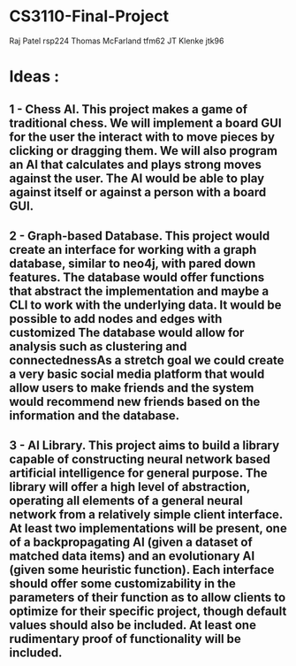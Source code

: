 # CS3110-Final-Project
Raj Patel rsp224
Thomas McFarland tfm62
JT Klenke jtk96

# Ideas :

## 1 - Chess AI. This project makes a game of traditional chess. We will implement a board GUI for the user the interact with to move pieces by clicking or dragging them. We will also program an AI that calculates and plays strong moves against the user. The AI would be able to play against itself or against a person with a board GUI.
## 2 - Graph-based Database. This project would create an interface for working with a graph database, similar to neo4j, with pared down features. The database would offer functions that abstract the implementation and maybe a CLI to work with the underlying data. It would be possible to add nodes and edges with customized  The database would allow for analysis such as clustering and connectednessAs a stretch goal we could create a very basic social media platform that would allow users to make friends and the system would recommend new friends based on the information and the database.
## 3 - AI Library. This project aims to build a library capable of constructing neural network based artificial intelligence for general purpose. The library will offer a high level of abstraction, operating all elements of a general neural network from a relatively simple client interface. At least two implementations will be present, one of a backpropagating AI (given a dataset of matched data items) and an evolutionary AI (given some heuristic function). Each interface should offer some customizability in the parameters of their function as to allow clients to optimize for their specific project, though default values should also be included. At least one rudimentary proof of functionality will be included.

